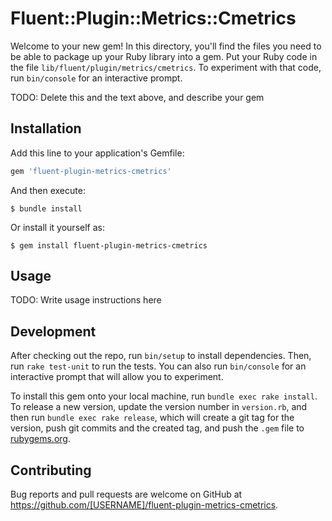 # Fluent::Plugin::Metrics::Cmetrics

Welcome to your new gem! In this directory, you'll find the files you need to be able to package up your Ruby library into a gem. Put your Ruby code in the file `lib/fluent/plugin/metrics/cmetrics`. To experiment with that code, run `bin/console` for an interactive prompt.

TODO: Delete this and the text above, and describe your gem

## Installation

Add this line to your application's Gemfile:

```ruby
gem 'fluent-plugin-metrics-cmetrics'
```

And then execute:

    $ bundle install

Or install it yourself as:

    $ gem install fluent-plugin-metrics-cmetrics

## Usage

TODO: Write usage instructions here

## Development

After checking out the repo, run `bin/setup` to install dependencies. Then, run `rake test-unit` to run the tests. You can also run `bin/console` for an interactive prompt that will allow you to experiment.

To install this gem onto your local machine, run `bundle exec rake install`. To release a new version, update the version number in `version.rb`, and then run `bundle exec rake release`, which will create a git tag for the version, push git commits and the created tag, and push the `.gem` file to [rubygems.org](https://rubygems.org).

## Contributing

Bug reports and pull requests are welcome on GitHub at https://github.com/[USERNAME]/fluent-plugin-metrics-cmetrics.
